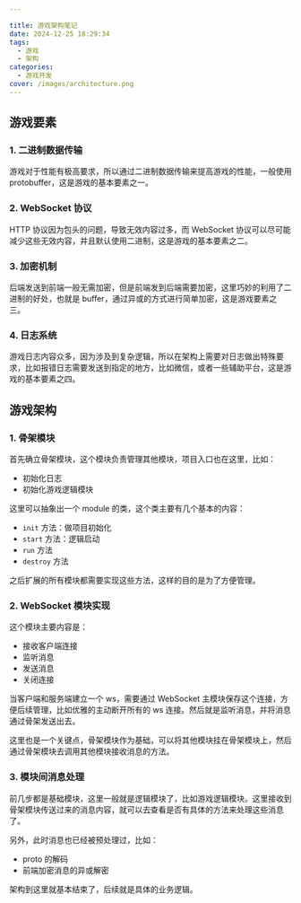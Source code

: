 ```yaml
---

title: 游戏架构笔记
date: 2024-12-25 18:29:34
tags:
  - 游戏
  - 架构
categories:
  - 游戏开发
cover: /images/architecture.png
---
```


## 游戏要素

### 1. 二进制数据传输
游戏对于性能有极高要求，所以通过二进制数据传输来提高游戏的性能，一般使用 protobuffer，这是游戏的基本要素之一。

### 2. WebSocket 协议
HTTP 协议因为包头的问题，导致无效内容过多，而 WebSocket 协议可以尽可能减少这些无效内容，并且默认使用二进制，这是游戏的基本要素之二。

### 3. 加密机制
后端发送到前端一般无需加密，但是前端发到后端需要加密，这里巧妙的利用了二进制的好处，也就是 buffer，通过异或的方式进行简单加密，这是游戏要素之三。

### 4. 日志系统
游戏日志内容众多，因为涉及到复杂逻辑，所以在架构上需要对日志做出特殊要求，比如报错日志需要发送到指定的地方，比如微信，或者一些辅助平台，这是游戏的基本要素之四。

## 游戏架构

### 1. 骨架模块
首先确立骨架模块，这个模块负责管理其他模块，项目入口也在这里，比如：
- 初始化日志
- 初始化游戏逻辑模块

这里可以抽象出一个 module 的类，这个类主要有几个基本的内容：
- `init` 方法：做项目初始化
- `start` 方法：逻辑启动
- `run` 方法
- `destroy` 方法

之后扩展的所有模块都需要实现这些方法，这样的目的是为了方便管理。

### 2. WebSocket 模块实现
这个模块主要内容是：
- 接收客户端连接
- 监听消息
- 发送消息
- 关闭连接

当客户端和服务端建立一个 ws，需要通过 WebSocket 主模块保存这个连接，方便后续管理，比如优雅的主动断开所有的 ws 连接。然后就是监听消息，并将消息通过骨架发送出去。

这里也是一个关键点，骨架模块作为基础，可以将其他模块挂在骨架模块上，然后通过骨架模块去调用其他模块接收消息的方法。

### 3. 模块间消息处理
前几步都是基础模块，这里一般就是逻辑模块了，比如游戏逻辑模块。这里接收到骨架模块传送过来的消息内容，就可以去查看是否有具体的方法来处理这些消息了。

另外，此时消息也已经被预处理过，比如：
- proto 的解码
- 前端加密消息的异或解密

架构到这里就基本结束了，后续就是具体的业务逻辑。